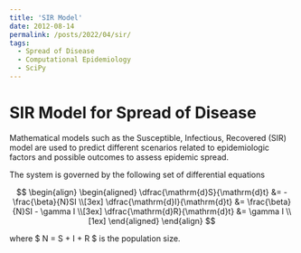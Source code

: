 ```yaml
---
title: 'SIR Model'
date: 2012-08-14
permalink: /posts/2022/04/sir/
tags:
  - Spread of Disease
  - Computational Epidemiology
  - SciPy
---
```


# SIR Model for Spread of Disease

Mathematical models such as the Susceptible, Infectious, Recovered (SIR) model are used to predict different scenarios related to epidemiologic factors and possible outcomes to assess epidemic spread. 

The system is governed by the following set of differential equations

$$ \begin{align} 
\begin{aligned} 
\dfrac{\mathrm{d}S}{\mathrm{d}t} &= - \frac{\beta}{N}SI \\[3ex]
\dfrac{\mathrm{d}I}{\mathrm{d}t} &= \frac{\beta}{N}SI - \gamma I \\[3ex]
\dfrac{\mathrm{d}R}{\mathrm{d}t} &= \gamma I \\[1ex]
\end{aligned} 
\end{align} $$

where $ N = S + I + R $ is the population size.